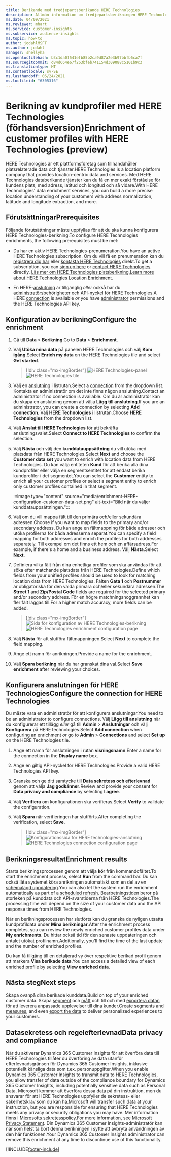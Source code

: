 ```yaml
---
title: Berikande med tredjepartsberikande HERE Technologies
description: Allmän information om tredjepartsberikningen HERE Technologies.
ms.date: 04/09/2021
ms.reviewer: mhart
ms.service: customer-insights
ms.subservice: audience-insights
ms.topic: how-to
author: jodahlMSFT
ms.author: jodahl
manager: shellyha
ms.openlocfilehash: b3c1da0f541efb85b2ca9d87a2e3b97bbfb6ca7f
ms.sourcegitcommit: d84d664e67f263bfeb741154d309088c5101b9c3
ms.translationtype: HT
ms.contentlocale: sv-SE
ms.lasthandoff: 06/24/2021
ms.locfileid: "6305316"
---
```

# <a name="enrichment-of-customer-profiles-with-here-technologies-preview"></a><span data-ttu-id="e6d98-103">Berikning av kundprofiler med HERE Technologies (förhandsversion)</span><span class="sxs-lookup"><span data-stu-id="e6d98-103">Enrichment of customer profiles with HERE Technologies (preview)</span></span>

<span data-ttu-id="e6d98-104">HERE Technologies är ett plattformsföretag som tillhandahåller platsrelaterade data och tjänster.</span><span class="sxs-lookup"><span data-stu-id="e6d98-104">HERE Technologies is a location platform company that provides location-centric data and services.</span></span> <span data-ttu-id="e6d98-105">Med HERE Technologies databerikande tjänster kan du få en mer exakt förståelse för kundens plats, med adress, latitud och longitud och så vidare.</span><span class="sxs-lookup"><span data-stu-id="e6d98-105">With HERE Technologies' data enrichment services, you can build a more precise location understanding of your customers with address normalization, latitude and longitude extraction, and more.</span></span>

## <a name="prerequisites"></a><span data-ttu-id="e6d98-106">Förutsättningar</span><span class="sxs-lookup"><span data-stu-id="e6d98-106">Prerequisites</span></span>

<span data-ttu-id="e6d98-107">Följande förutsättningar måste uppfyllas för att du ska kunna konfigurera HERE Technologies-berikning:</span><span class="sxs-lookup"><span data-stu-id="e6d98-107">To configure HERE Technologies enrichments, the following prerequisites must be met:</span></span>

- <span data-ttu-id="e6d98-108">Du har en aktiv HERE Technologies-prenumeration.</span><span class="sxs-lookup"><span data-stu-id="e6d98-108">You have an active HERE Technologies subscription.</span></span> <span data-ttu-id="e6d98-109">Om du vill få en prenumeration kan du [registrera dig här](https://developer.here.com/sign-up?utm_medium=referral&utm_source=Microsoft-Dynamics-CI&create=Freemium-Basic) eller [kontakta HERE Technologies](https://developer.here.com/help?utm_medium=referral&utm_source=Microsoft-Dynamics-CI#how-can-we-help-you) direkt.</span><span class="sxs-lookup"><span data-stu-id="e6d98-109">To get a subscription, you can [sign up here](https://developer.here.com/sign-up?utm_medium=referral&utm_source=Microsoft-Dynamics-CI&create=Freemium-Basic) or [contact HERE Technologies](https://developer.here.com/help?utm_medium=referral&utm_source=Microsoft-Dynamics-CI#how-can-we-help-you) directly.</span></span> [<span data-ttu-id="e6d98-110">Läs mer om HERE Technologies platsberikning.</span><span class="sxs-lookup"><span data-stu-id="e6d98-110">Learn more about HERE Technologies Location Enrichment.</span></span>](https://developer.here.com/location-enrichment?cid=Dev-MicrosoftDynamics-DB-0-Dev-&utm_source=MicrosoftDynamics&utm_medium=referral&utm_campaign=Online_Dev_ReferralMicrosoft)

- <span data-ttu-id="e6d98-111">En HERE-[anslutning](connections.md) är tillgänglig *eller* också har du [administratörs](permissions.md#administrator)behörigheter och API-nyckel för HERE Technologies.</span><span class="sxs-lookup"><span data-stu-id="e6d98-111">A HERE [connection](connections.md) is available *or* you have [administrator](permissions.md#administrator) permissions and the HERE Technologies API key.</span></span>

## <a name="configure-the-enrichment"></a><span data-ttu-id="e6d98-112">Konfiguration av berikning</span><span class="sxs-lookup"><span data-stu-id="e6d98-112">Configure the enrichment</span></span>

1. <span data-ttu-id="e6d98-113">Gå till **Data** > **Berikning**.</span><span class="sxs-lookup"><span data-stu-id="e6d98-113">Go to **Data** > **Enrichment**.</span></span> 

1. <span data-ttu-id="e6d98-114">Välj **Utöka mina data** på panelen HERE Technologies och välj **Kom igång**.</span><span class="sxs-lookup"><span data-stu-id="e6d98-114">Select **Enrich my data** on the HERE Technologies tile and select **Get started**.</span></span>

   > [!div class="mx-imgBorder"]
   > <span data-ttu-id="e6d98-115">![HERE Technologies-panel](media/HERE-tile.png "HERE Technologies-panel")</span><span class="sxs-lookup"><span data-stu-id="e6d98-115">![HERE Technologies tile](media/HERE-tile.png "HERE Technologies tile")</span></span>

1. <span data-ttu-id="e6d98-116">Välj en [anslutning](connections.md) i listrutan.</span><span class="sxs-lookup"><span data-stu-id="e6d98-116">Select a [connection](connections.md) from the dropdown list.</span></span> <span data-ttu-id="e6d98-117">Kontakta en administratör om det inte finns någon anslutning.</span><span class="sxs-lookup"><span data-stu-id="e6d98-117">Contact  an administrator if no connection is available.</span></span> <span data-ttu-id="e6d98-118">Om du är administratör kan du skapa en anslutning genom att välja **Lägg till anslutning**.</span><span class="sxs-lookup"><span data-stu-id="e6d98-118">If you are an administrator, you can create a connection by selecting **Add connection**.</span></span> <span data-ttu-id="e6d98-119">Välj **HERE Technologies** i listrutan.</span><span class="sxs-lookup"><span data-stu-id="e6d98-119">Choose **HERE Technologies** from the dropdown list.</span></span> 

1. <span data-ttu-id="e6d98-120">Välj **Anslut till HERE Technologies** för att bekräfta anslutningsvalet.</span><span class="sxs-lookup"><span data-stu-id="e6d98-120">Select **Connect to HERE Technologies** to confirm the selection.</span></span>

1.  <span data-ttu-id="e6d98-121">Välj **Nästa** och välj den **kunddatauppsättning** du vill utöka med platsdata från HERE Technologies.</span><span class="sxs-lookup"><span data-stu-id="e6d98-121">Select **Next** and choose the **Customer data set** you want to enrich with location data from HERE Technologies.</span></span> <span data-ttu-id="e6d98-122">Du kan välja entiteten **Kund** för att berika alla dina kundprofiler eller välja en segmentsentitet för att endast berika kundprofiler i det segmentet.</span><span class="sxs-lookup"><span data-stu-id="e6d98-122">You can select the **Customer** entity to enrich all your customer profiles or select a segment entity to enrich only customer profiles contained in that segment.</span></span>

    :::image type="content" source="media/enrichment-HERE-configuration-customer-data-set.png" alt-text="Bild när du väljer kunddatauppsättningen.":::

1. <span data-ttu-id="e6d98-124">Välj om du vill mappa fält till den primära och/eller sekundära adressen.</span><span class="sxs-lookup"><span data-stu-id="e6d98-124">Choose if you want to map fields to the primary and/or secondary address.</span></span> <span data-ttu-id="e6d98-125">Du kan ange en fältmappning för både adresser och utöka profilerna för båda adresserna separat.</span><span class="sxs-lookup"><span data-stu-id="e6d98-125">You can specify a field mapping for both addresses and enrich the profiles for both addresses separately.</span></span> <span data-ttu-id="e6d98-126">Till exempel om det finns ett hem och en affärsadress.</span><span class="sxs-lookup"><span data-stu-id="e6d98-126">For example, if there's a home and a business address.</span></span> <span data-ttu-id="e6d98-127">Välj **Nästa**.</span><span class="sxs-lookup"><span data-stu-id="e6d98-127">Select **Next**.</span></span>

1. <span data-ttu-id="e6d98-128">Definiera vilka fält från dina enhetliga profiler som ska användas för att söka efter matchande platsdata från HERE Technologies.</span><span class="sxs-lookup"><span data-stu-id="e6d98-128">Define which fields from your unified profiles should be used to look for matching location data from HERE Technologies.</span></span> <span data-ttu-id="e6d98-129">Fälten **Gata 1** och **Postnummer** är obligatoriska för den valda primära och/eller sekundära adressen.</span><span class="sxs-lookup"><span data-stu-id="e6d98-129">The **Street 1** and **Zip/Postal Code** fields are required for the selected primary and/or secondary address.</span></span> <span data-ttu-id="e6d98-130">För en högre matchningsnoggrannhet kan fler fält läggas till.</span><span class="sxs-lookup"><span data-stu-id="e6d98-130">For a higher match accuracy, more fields can be added.</span></span>

   > [!div class="mx-imgBorder"]
   > <span data-ttu-id="e6d98-131">![Sida för konfiguration av HERE Technologies-berikning](media/enrichment-HERE-configuration.png "Sida för konfiguration av HERE Technologies-berikning")</span><span class="sxs-lookup"><span data-stu-id="e6d98-131">![HERE Technologies enrichment configuration page](media/enrichment-HERE-configuration.png "HERE Technologies enrichment configuration page")</span></span>

1. <span data-ttu-id="e6d98-132">Välj **Nästa** för att slutföra fältmappningen.</span><span class="sxs-lookup"><span data-stu-id="e6d98-132">Select **Next** to complete the field mapping.</span></span>

1. <span data-ttu-id="e6d98-133">Ange ett namn för anrikningen.</span><span class="sxs-lookup"><span data-stu-id="e6d98-133">Provide a name for the enrichment.</span></span> 

1. <span data-ttu-id="e6d98-134">Välj **Spara berikning** när du har granskat dina val.</span><span class="sxs-lookup"><span data-stu-id="e6d98-134">Select **Save enrichment** after reviewing your choices.</span></span>

## <a name="configure-the-connection-for-here-technologies"></a><span data-ttu-id="e6d98-135">Konfigurera anslutningen för HERE Technologies</span><span class="sxs-lookup"><span data-stu-id="e6d98-135">Configure the connection for HERE Technologies</span></span> 

<span data-ttu-id="e6d98-136">Du måste vara en administratör för att konfigurera anslutningar.</span><span class="sxs-lookup"><span data-stu-id="e6d98-136">You need to be an administrator to configure connections.</span></span> <span data-ttu-id="e6d98-137">Välj **Lägg till anslutning** när du konfigurerar ett tillägg *eller* gå till **Admin** > **Anslutningar** och välj **Konfigurera** på HERE technologies.</span><span class="sxs-lookup"><span data-stu-id="e6d98-137">Select **Add connection** when configuring an enrichment *or* go to **Admin** > **Connections** and select **Set up** on the HERE Technologies tile.</span></span>

1. <span data-ttu-id="e6d98-138">Ange ett namn för anslutningen i rutan **visningsnamn**.</span><span class="sxs-lookup"><span data-stu-id="e6d98-138">Enter a name for the connection in the **Display name** box.</span></span>

1. <span data-ttu-id="e6d98-139">Ange en giltig API-nyckel för HERE Technologies.</span><span class="sxs-lookup"><span data-stu-id="e6d98-139">Provide a valid HERE Technologies API key.</span></span>

1. <span data-ttu-id="e6d98-140">Granska och ge ditt samtycke till **Data sekretess och efterlevnad** genom att välja **Jag godkänner**.</span><span class="sxs-lookup"><span data-stu-id="e6d98-140">Review and provide your consent for **Data privacy and compliance** by selecting **I agree**.</span></span>

1. <span data-ttu-id="e6d98-141">Välj **Verifiera** om konfigurationen ska verifieras.</span><span class="sxs-lookup"><span data-stu-id="e6d98-141">Select **Verify** to validate the configuration.</span></span>

1. <span data-ttu-id="e6d98-142">Välj **Spara** när verifieringen har slutförts.</span><span class="sxs-lookup"><span data-stu-id="e6d98-142">After completing the verification, select **Save**.</span></span>

   > [!div class="mx-imgBorder"]
   > <span data-ttu-id="e6d98-143">![Konfigurationssida för HERE technologies-anslutning](media/enrichment-HERE-connection.png "Konfigurationssida för HERE technologies-anslutning")</span><span class="sxs-lookup"><span data-stu-id="e6d98-143">![HERE Technologies connection configuration page](media/enrichment-HERE-connection.png "HERE Technologies connection configuration page")</span></span>

## <a name="enrichment-results"></a><span data-ttu-id="e6d98-144">Berikningsresultat</span><span class="sxs-lookup"><span data-stu-id="e6d98-144">Enrichment results</span></span>

<span data-ttu-id="e6d98-145">Starta berikningsprocessen genom att välja **kör** från kommandofältet.</span><span class="sxs-lookup"><span data-stu-id="e6d98-145">To start the enrichment process, select **Run** from the command bar.</span></span> <span data-ttu-id="e6d98-146">Du kan också låta systemet köra anrikningen automatiskt som en del av en [schemalagd uppdatering](system.md#schedule-tab).</span><span class="sxs-lookup"><span data-stu-id="e6d98-146">You can also let the system run the enrichment automatically as part of a [scheduled refresh](system.md#schedule-tab).</span></span> <span data-ttu-id="e6d98-147">Bearbetningstiden beror på storleken på kunddata och API-svarstiderna från HERE Technologies.</span><span class="sxs-lookup"><span data-stu-id="e6d98-147">The processing time will depend on the size of your customer data and the API response times from HERE Technologies.</span></span>

<span data-ttu-id="e6d98-148">När en berikningsprocessen har slutförts kan du granska de nyligen utsatta kundprofildata under **Mina berikningar**.</span><span class="sxs-lookup"><span data-stu-id="e6d98-148">After the enrichment process completes, you can review the newly enriched customer profiles data under **My enrichments**.</span></span> <span data-ttu-id="e6d98-149">Du hittar också tid för den senaste uppdateringen och antalet utökat profilnamn.</span><span class="sxs-lookup"><span data-stu-id="e6d98-149">Additionally, you'll find the time of the last update and the number of enriched profiles.</span></span>

<span data-ttu-id="e6d98-150">Du kan få tillgång till en detaljerad vy över respektive berikad profil genom att markera **Visa berikade data**.</span><span class="sxs-lookup"><span data-stu-id="e6d98-150">You can access a detailed view of each enriched profile by selecting **View enriched data**.</span></span>

## <a name="next-steps"></a><span data-ttu-id="e6d98-151">Nästa steg</span><span class="sxs-lookup"><span data-stu-id="e6d98-151">Next steps</span></span>

<span data-ttu-id="e6d98-152">Skapa ovanpå dina berikade kunddata.</span><span class="sxs-lookup"><span data-stu-id="e6d98-152">Build on top of your enriched customer data.</span></span> <span data-ttu-id="e6d98-153">Skapa [segment](segments.md) och [mått](measures.md) och till och med [exportera datan](export-destinations.md) för att leverera anpassade upplevelser till dina kunder.</span><span class="sxs-lookup"><span data-stu-id="e6d98-153">Create [segments](segments.md) and [measures](measures.md), and even [export the data](export-destinations.md) to deliver personalized experiences to your customers.</span></span>

## <a name="data-privacy-and-compliance"></a><span data-ttu-id="e6d98-154">Datasekretess och regelefterlevnad</span><span class="sxs-lookup"><span data-stu-id="e6d98-154">Data privacy and compliance</span></span>

<span data-ttu-id="e6d98-155">När du aktiverar Dynamics 365 Customer Insights för att överföra data till HERE Technologies tillåter du överföring av data utanför efterlevnadsgränsen för Dynamics 365 Customer Insights, inklusive potentiellt känsliga data som t.ex. personuppgifter.</span><span class="sxs-lookup"><span data-stu-id="e6d98-155">When you enable Dynamics 365 Customer Insights to transmit data to HERE Technologies, you allow transfer of data outside of the compliance boundary for Dynamics 365 Customer Insights, including potentially sensitive data such as Personal Data.</span></span> <span data-ttu-id="e6d98-156">Microsoft kommer att överföra dessa data på din instruktion, men du ansvarar för att HERE Technologies uppfyller de sekretess- eller säkerhetskrav som du kan ha.</span><span class="sxs-lookup"><span data-stu-id="e6d98-156">Microsoft will transfer such data at your instruction, but you are responsible for ensuring that HERE Technologies meets any privacy or security obligations you may have.</span></span> <span data-ttu-id="e6d98-157">Mer information finns i [Microsofts sekretesspolicy](https://go.microsoft.com/fwlink/?linkid=396732).</span><span class="sxs-lookup"><span data-stu-id="e6d98-157">For more information, see [Microsoft Privacy Statement](https://go.microsoft.com/fwlink/?linkid=396732).</span></span>
<span data-ttu-id="e6d98-158">Din Dynamics 365 Customer Insights-administratör kan när som helst ta bort denna berikningen i syfte att avbryta användningen av den här funktionen.</span><span class="sxs-lookup"><span data-stu-id="e6d98-158">Your Dynamics 365 Customer Insights administrator can remove this enrichment at any time to discontinue use of this functionality.</span></span>


[!INCLUDE[footer-include](../includes/footer-banner.md)]
